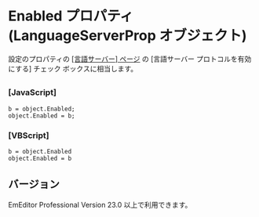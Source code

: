 # Enabled プロパティ (LanguageServerProp オブジェクト)

設定のプロパティの [\[言語サーバー\] ページ](../../dlg/properties/language_server/index) の \[言語サーバー プロトコルを有効にする\] チェック ボックスに相当します。

## 

### \[JavaScript\]

```
b = object.Enabled;
object.Enabled = b;
```

### \[VBScript\]

```
b = object.Enabled
object.Enabled = b
```

## バージョン

EmEditor Professional Version 23.0 以上で利用できます。
